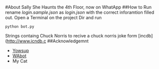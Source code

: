 #About Sally
She Haunts the 4th Floor, now on WhatApp
##How to Run 
rename _login.sample.json_ as _login.json_ with the correct inforamtion filled out.
Open a Terminal on the project Dir and run
```
python bot.py
```
Strings containg Chuck Norris to recive a chuck norris joke form [incdb](http://www.icndb.c
##Acknowledgemnt
* [Yowsup](https://github.com/tgalal/yowsup)
* [WAbot](https://github.com/KaveenR/WAbot)
* My Cat 
